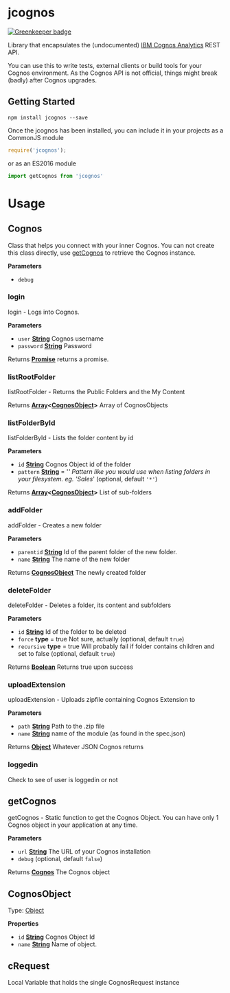 # jcognos

[![Greenkeeper badge](https://badges.greenkeeper.io/CognosExt/jcognos.svg)](https://greenkeeper.io/)

Library that encapsulates the (undocumented) [IBM Cognos Analytics](https://www.ibm.com/products/cognos-analytics) REST API.

You can use this to write tests, external clients or build tools for your Cognos environment. As the Cognos API is not official, things might break (badly) after Cognos upgrades.

## Getting Started

```shell
npm install jcognos --save
```

Once the jcognos has been installed, you can include it in your projects as a CommonJS module

```javascript
require('jcognos');
```

or as an ES2016 module

```javascript
import getCognos from 'jcognos'
```

# Usage

<!-- Generated by documentation.js. Update this documentation by updating the source code. -->

## Cognos

Class that helps you connect with your inner Cognos. You can not create this class directly, use [getCognos](#getcognos) to
retrieve the Cognos instance.

**Parameters**

-   `debug`  

### login

login - Logs into Cognos.

**Parameters**

-   `user` **[String](https://developer.mozilla.org/en-US/docs/Web/JavaScript/Reference/Global_Objects/String)** Cognos username
-   `password` **[String](https://developer.mozilla.org/en-US/docs/Web/JavaScript/Reference/Global_Objects/String)** Password

Returns **[Promise](https://developer.mozilla.org/en-US/docs/Web/JavaScript/Reference/Global_Objects/Promise)** returns a promise.

### listRootFolder

listRootFolder - Returns the Public Folders and the My Content

Returns **[Array](https://developer.mozilla.org/en-US/docs/Web/JavaScript/Reference/Global_Objects/Array)&lt;[CognosObject](#cognosobject)>** Array of CognosObjects

### listFolderById

listFolderById - Lists the folder content by id

**Parameters**

-   `id` **[String](https://developer.mozilla.org/en-US/docs/Web/JavaScript/Reference/Global_Objects/String)** Cognos Object id of the folder
-   `pattern` **[String](https://developer.mozilla.org/en-US/docs/Web/JavaScript/Reference/Global_Objects/String)** = '_' Pattern like you would use when listing folders in your filesystem. eg. 'Sales_' (optional, default `'*'`)

Returns **[Array](https://developer.mozilla.org/en-US/docs/Web/JavaScript/Reference/Global_Objects/Array)&lt;[CognosObject](#cognosobject)>** List of sub-folders

### addFolder

addFolder - Creates a new folder

**Parameters**

-   `parentid` **[String](https://developer.mozilla.org/en-US/docs/Web/JavaScript/Reference/Global_Objects/String)** Id of the parent folder of the new folder.
-   `name` **[String](https://developer.mozilla.org/en-US/docs/Web/JavaScript/Reference/Global_Objects/String)** The name of the new folder

Returns **[CognosObject](#cognosobject)** The newly created folder

### deleteFolder

deleteFolder - Deletes a folder, its content and subfolders

**Parameters**

-   `id` **[String](https://developer.mozilla.org/en-US/docs/Web/JavaScript/Reference/Global_Objects/String)** Id of the folder to be deleted
-   `force` **type** = true     Not sure, actually (optional, default `true`)
-   `recursive` **type** = true Will probably fail if folder contains children and set to false (optional, default `true`)

Returns **[Boolean](https://developer.mozilla.org/en-US/docs/Web/JavaScript/Reference/Global_Objects/Boolean)** Returns true upon success

### uploadExtension

uploadExtension - Uploads zipfile containing Cognos Extension to

**Parameters**

-   `path` **[String](https://developer.mozilla.org/en-US/docs/Web/JavaScript/Reference/Global_Objects/String)** Path to the .zip file
-   `name` **[String](https://developer.mozilla.org/en-US/docs/Web/JavaScript/Reference/Global_Objects/String)** name of the module (as found in the spec.json)

Returns **[Object](https://developer.mozilla.org/en-US/docs/Web/JavaScript/Reference/Global_Objects/Object)** Whatever JSON Cognos returns

### loggedin

Check to see of user is loggedin or not

## getCognos

getCognos - Static function to get the Cognos Object. You can have only 1 Cognos object in your application
at any time.

**Parameters**

-   `url` **[String](https://developer.mozilla.org/en-US/docs/Web/JavaScript/Reference/Global_Objects/String)** The URL of your Cognos installation
-   `debug`   (optional, default `false`)

Returns **[Cognos](#cognos)** The Cognos object

## CognosObject

Type: [Object](https://developer.mozilla.org/en-US/docs/Web/JavaScript/Reference/Global_Objects/Object)

**Properties**

-   `id` **[String](https://developer.mozilla.org/en-US/docs/Web/JavaScript/Reference/Global_Objects/String)** Cognos Object Id
-   `name` **[String](https://developer.mozilla.org/en-US/docs/Web/JavaScript/Reference/Global_Objects/String)** Name of object.

## cRequest

Local Variable that holds the single CognosRequest instance
